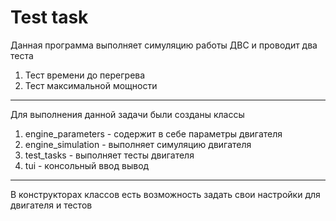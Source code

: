 # Test task
Данная программа выполняет симуляцию работы ДВС и проводит два теста
1. Тест времени до перегрева
2. Тест максимальной мощности
----
Для выполнения данной задачи были созданы классы
1. engine_parameters - содержит в себе параметры двигателя
2. engine_simulation - выполняет симуляцию двигателя
3. test_tasks - выполняет тесты двигателя
4. tui - консольный ввод вывод
---
В конструкторах классов есть возможность задать свои настройки для двигателя и тестов 
